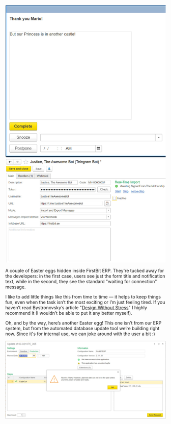 ﻿![Thank you, Mario!](mario.jpg) ![Awaiting Signal](mothership.jpg)

A couple of Easter eggs hidden inside FirstBit ERP. They're tucked away for the developers: in the first case, users see just the form title and notification text, while in the second, they see the standard "waiting for connection" message.

I like to add little things like this from time to time — it helps to keep things fun, even when the task isn’t the most exciting or I’m just feeling tired. If you haven’t read Bystronovsky’s article "[Design Without Stress](https://collab.ldwg.ru/stressless-design)" I highly recommend it (I wouldn’t be able to put it any better myself).

Oh, and by the way, here’s another Easter egg! This one isn’t from our ERP system, but from the automated database update tool we’re building right now. Since it's for internal use, we can joke around with the user a bit :)

![Nice try, Marty!](marty.jpg)

